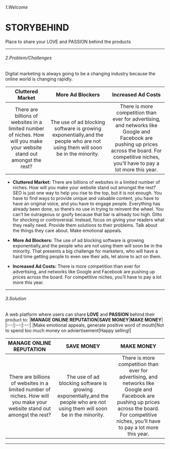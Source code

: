 ###### 1.Welcome  
# STORYBEHIND  
Place to share your LOVE and PASSION behind the products

---
###### 2.Problem/Challenges  
Digital marketing is always going to be a changing industry because the online world is changing rapidly. 

|__Cluttered Market__|__More Ad Blockers__|__Increased Ad Costs__|
|:--:|:--:|:--:|
|There are billions of websites in a limited number of niches. How will you make your website stand out amongst the rest?|The use of ad blocking software is growing exponentially,and the people who are not using them will soon be in the minority.|There is more competition than ever for advertising, and networks like Google and Facebook are pushing up prices across the board. For competitive niches, you’ll have to pay a lot more this year.|

- __Cluttered Market:__ There are billions of websites in a limited number of niches. How will you make your website stand out amongst the rest?  SEO is just one way to help you rise to the top, but it is not enough. You have to find ways to provide unique and valuable content, you have to have an original voice, and you have to engage people. Everything has already been done, so there’s no use in trying to reinvent the wheel. You can’t be outrageous or goofy because that bar is already too high. Ditto for shocking or controversial. Instead, focus on giving your readers what they really need. Provide them solutions to their problems. Talk about the things they care about. Make emotional appeals.

- __More Ad Blockers:__ The use of ad blocking software is growing exponentially,and the people who are not using them will soon be in the minority. That presents a big challenge for marketers, who will have a hard time getting people to even see their ads, let alone to act on them.

- __Increased Ad Costs:__ There is more competition than ever for advertising, and networks like Google and Facebook are pushing up prices across the board. For competitive niches, you’ll have to pay a lot more this year.
---
###### 3.Solution  
A web platform where users can share __LOVE__ and __PASSION__ behind their product to: 
|__MANAGE ONLINE REPUTATION__|__SAVE MONEY__|__MAKE MONEY__|
|:--:|:--:|:--:|
|Make emotional appeals, generate positive word of mouth|Not to spend too much money on adviertisement|Happy selling!|

|__MANAGE ONLINE REPUTATION__|__SAVE MONEY__ |__MAKE MONEY__|
|:--:|:--:|:--:|
|There are billions of websites in a limited number of niches. How will you make your website stand out amongst the rest?|The use of ad blocking software is growing exponentially,and the people who are not using them will soon be in the minority.|There is more competition than ever for advertising, and networks like Google and Facebook are pushing up prices across the board. For competitive niches, you’ll have to pay a lot more this year.|
---
